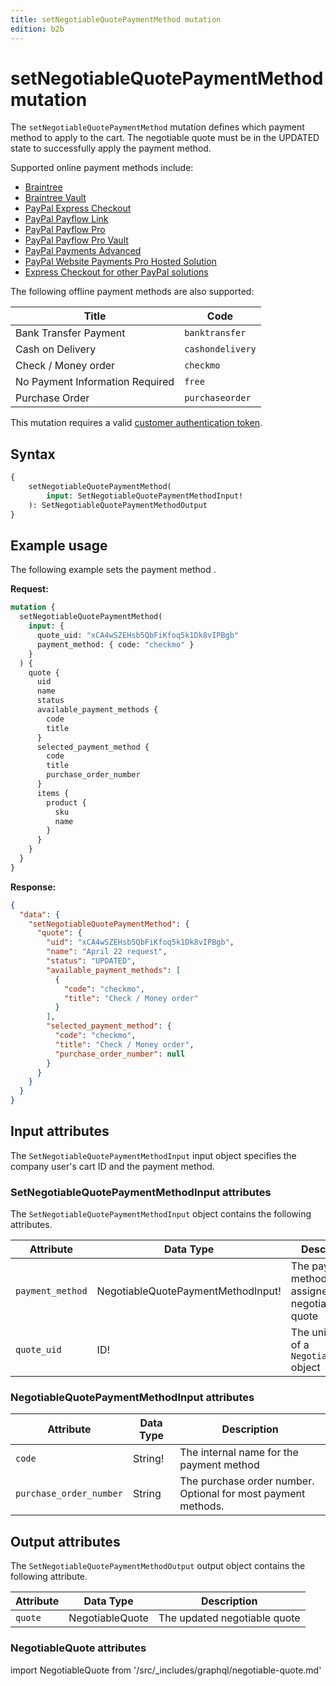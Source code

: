 ```yaml
---
title: setNegotiableQuotePaymentMethod mutation
edition: b2b
---
```


# setNegotiableQuotePaymentMethod mutation

The `setNegotiableQuotePaymentMethod` mutation defines which payment method to apply to the cart. The negotiable quote must be in the UPDATED state to successfully apply the payment method.

Supported online payment methods include:

-  [Braintree](../../../../payment-methods/braintree.md)
-  [Braintree Vault](../../../../payment-methods/braintree-vault.md)
-  [PayPal Express Checkout](../../../../payment-methods/paypal-express-checkout.md)
-  [PayPal Payflow Link](../../../../payment-methods/payflow-link.md)
-  [PayPal Payflow Pro](../../../../payment-methods/payflow-pro.md)
-  [PayPal Payflow Pro Vault](../../../../payment-methods/payflow-pro-vault.md)
-  [PayPal Payments Advanced](../../../../payment-methods/payments-advanced.md)
-  [PayPal Website Payments Pro Hosted Solution](../../../../payment-methods/hosted-pro.md)
-  [Express Checkout for other PayPal solutions](../../../../payment-methods/payflow-express.md)

The following offline payment methods are also supported:

Title | Code
--- | ---
Bank Transfer Payment | `banktransfer`
Cash on Delivery | `cashondelivery`
Check / Money order | `checkmo`
No Payment Information Required | `free`
Purchase Order | `purchaseorder`

This mutation requires a valid [customer authentication token](../../../customer/mutations/generate-token.md).

## Syntax

```graphql
{
    setNegotiableQuotePaymentMethod(
        input: SetNegotiableQuotePaymentMethodInput!
    ): SetNegotiableQuotePaymentMethodOutput
}
```

## Example usage

The following example sets the payment method .

**Request:**

```graphql
mutation {
  setNegotiableQuotePaymentMethod(
    input: {
      quote_uid: "xCA4wSZEHsb5QbFiKfoq5k1Dk8vIPBgb"
      payment_method: { code: "checkmo" }
    }
  ) {
    quote {
      uid
      name
      status
      available_payment_methods {
        code
        title
      }
      selected_payment_method {
        code
        title
        purchase_order_number
      }
      items {
        product {
          sku
          name
        }
      }
    }
  }
}
```

**Response:**

```json
{
  "data": {
    "setNegotiableQuotePaymentMethod": {
      "quote": {
        "uid": "xCA4wSZEHsb5QbFiKfoq5k1Dk8vIPBgb",
        "name": "April 22 request",
        "status": "UPDATED",
        "available_payment_methods": [
          {
            "code": "checkmo",
            "title": "Check / Money order"
          }
        ],
        "selected_payment_method": {
          "code": "checkmo",
          "title": "Check / Money order",
          "purchase_order_number": null
        }
      }
    }
  }
}
```

## Input attributes

The `SetNegotiableQuotePaymentMethodInput` input object specifies the company user's cart ID and the payment method.

### SetNegotiableQuotePaymentMethodInput attributes

The `SetNegotiableQuotePaymentMethodInput` object contains the following attributes.

Attribute |  Data Type | Description
--- | --- | ---
`payment_method`| NegotiableQuotePaymentMethodInput! | The payment method to be assigned to the negotiable quote
`quote_uid` | ID! | The unique ID of a `NegotiableQuote` object

### NegotiableQuotePaymentMethodInput attributes

Attribute |  Data Type | Description
--- | --- | ---
`code` | String! | The internal name for the payment method
`purchase_order_number` | String | The purchase order number. Optional for most payment methods.

## Output attributes

The `SetNegotiableQuotePaymentMethodOutput` output object contains the following attribute.

Attribute |  Data Type | Description
--- | --- | ---
`quote` | NegotiableQuote | The updated negotiable quote

### NegotiableQuote attributes

import NegotiableQuote from '/src/_includes/graphql/negotiable-quote.md'

<NegotiableQuote />
